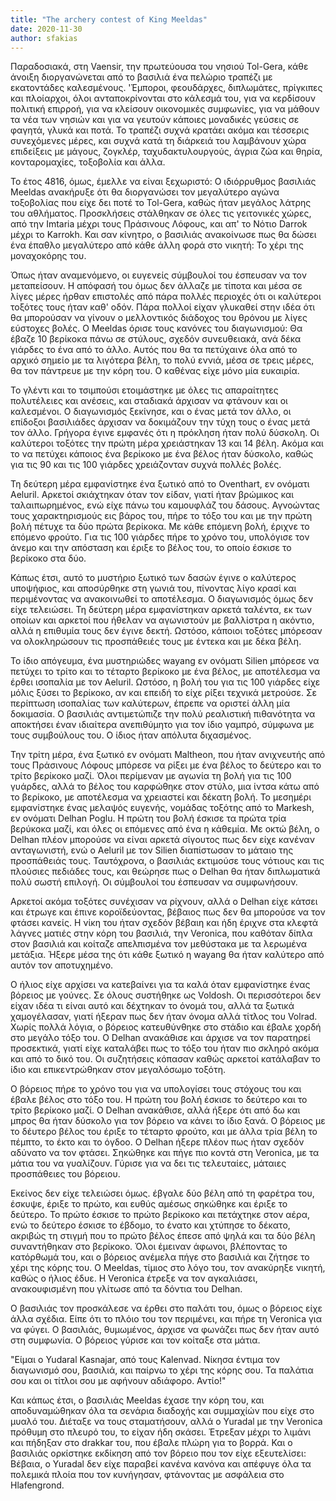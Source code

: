 ```yaml
---
title: "The archery contest of King Meeldas"
date: 2020-11-30
author: sfakias
---
```


Παραδοσιακά, στη Vaensir, την πρωτεύουσα του νησιού Tol-Gera, κάθε άνοιξη διοργανώνεται από το βασιλιά ένα πελώριο τραπέζι με εκατοντάδες καλεσμένους. 'Έμποροι, φεουδάρχες, διπλωμάτες, πρίγκιπες και πλοίαρχοι, όλοι ανταποκρίνονται στο κάλεσμά του, για να κερδίσουν πολιτική επιρροή, για να κλείσουν οικονομικές συμφωνίες, για να μάθουν τα νέα των νησιών και για να γευτούν κάποιες μοναδικές γεύσεις σε φαγητά, γλυκά και ποτά. Το τραπέζι συχνά κρατάει ακόμα και τέσσερις συνεχόμενες μέρες, και συχνά κατά τη διάρκειά του λαμβάνουν χώρα επιδείξεις με μάγους, ζογκλέρ, ταχυδακτυλουργούς, άγρια ζώα και θηρία, κονταρομαχίες, τοξοβολία και άλλα.

Το έτος 4816, όμως, έμελλε να είναι ξεχωριστό: Ο ιδιόρρυθμος βασιλιάς Meeldas ανακήρυξε ότι θα διοργανώσει τον μεγαλύτερο αγώνα τοξοβολίας που είχε δει ποτέ το Tol-Gera, καθώς ήταν μεγάλος λάτρης του αθλήματος. Προσκλήσεις στάλθηκαν σε όλες τις γειτονικές χώρες, από την Imtaria μέχρι τους Πράσινους Λόφους, και απ' το Νότιο Darrok μέχρι το Karrokh. Και σαν κίνητρο, ο βασιλιάς ανακοίνωσε πως θα δώσει ένα έπαθλο μεγαλύτερο από κάθε άλλη φορά στο νικητή: Το χέρι της μοναχοκόρης του.

Όπως ήταν αναμενόμενο, οι ευγενείς σύμβουλοί του έσπευσαν να τον μεταπείσουν. Η απόφασή του όμως δεν άλλαζε με τίποτα και μέσα σε λίγες μέρες ήρθαν επιστολές από πάρα πολλές περιοχές ότι οι καλύτεροι τοξότες τους ήταν καθ' οδόν. Πάρα πολλοί είχαν γλυκαθεί στην ιδέα ότι θα μπορούσαν να γίνουν ο μελλοντικός διάδοχος του θρόνου με λίγες εύστοχες βολές. Ο Meeldas όρισε τους κανόνες του διαγωνισμού: Θα έβαζε 10 βερίκοκα πάνω σε στύλους, σχεδόν συνευθειακά, ανά δέκα γιάρδες το ένα από το άλλο. Αυτός που θα τα πετύχαινε όλα από το αρχικό σημείο με τα λιγότερα βέλη, το πολύ εννιά, μέσα σε τρεις μέρες, θα τον πάντρευε με την κόρη του. Ο καθένας είχε μόνο μία ευκαιρία.  

Το γλέντι και το τσιμπούσι ετοιμάστηκε με όλες τις απαραίτητες πολυτέλειες και ανέσεις, και σταδιακά άρχισαν να φτάνουν και οι καλεσμένοι. Ο διαγωνισμός ξεκίνησε, και ο ένας μετά τον άλλο, οι επίδοξοι βασιλιάδες άρχισαν να δοκιμάζουν την τύχη τους ο ένας μετά τον άλλο. Γρήγορα έγινε εμφανές ότι η πρόκληση ήταν πολύ δύσκολη. Οι καλύτεροι τοξότες την πρώτη μέρα χρειάστηκαν 13 και 14 βέλη. Ακόμα και το να πετύχει κάποιος ένα βερίκοκο με ένα βέλος ήταν δύσκολο, καθώς για τις 90 και τις 100 γιάρδες χρειάζονταν συχνά πολλές βολές.

Τη δεύτερη μέρα εμφανίστηκε ένα ξωτικό από το Oventhart, εν ονόματι Aeluril. Αρκετοί σκιάχτηκαν όταν τον είδαν, γιατί ήταν βρώμικος και ταλαιπωρημένος, ενώ είχε πάνω του καμουφλάζ του δάσους. Αγνοώντας τους χαρακτηρισμούς εις βάρος του, πήρε το τόξο του και με την πρώτη βολή πέτυχε τα δύο πρώτα βερίκοκα. Με κάθε επόμενη βολή, έριχνε το επόμενο φρούτο. Για τις 100 γιάρδες πήρε το χρόνο του, υπολόγισε τον άνεμο και την απόσταση και έριξε το βέλος του, το οποίο έσκισε το βερίκοκο στα δύο.

Κάπως έτσι, αυτό το μυστήριο ξωτικό των δασών έγινε ο καλύτερος υποψήφιος, και αποσύρθηκε στη γωνιά του, πίνοντας λίγο κρασί και περιμένοντας να ανακοινωθεί το αποτέλεσμα. Ο διαγωνισμός όμως δεν είχε τελειώσει. Τη δεύτερη μέρα εμφανίστηκαν αρκετά ταλέντα, εκ των οποίων και αρκετοί που ήθελαν να αγωνιστούν με βαλλίστρα η ακόντιο, αλλά η επιθυμία τους δεν έγινε δεκτή. Ωστόσο, κάποιοι τοξότες μπόρεσαν να ολοκληρώσουν τις προσπάθειές τους με έντεκα και με δέκα βέλη.

Το ίδιο απόγευμα, ένα μυστηριώδες wayang εν ονόματι Silien μπόρεσε να πετύχει το τρίτο και το τέταρτο βερίκοκο με ένα βέλος, με αποτέλεσμα να έρθει ισοπαλία με τον Aeluril. Ωστόσο, η βολή του για τις 100 γιάρδες είχε μόλις ξύσει το βερίκοκο, αν και επειδή το είχε ρίξει τεχνικά μετρούσε. Σε περίπτωση ισοπαλίας των καλύτερων, έπρεπε να οριστεί άλλη μία δοκιμασία. Ο βασιλιάς αντιμετώπιζε την πολύ ρεαλιστική πιθανότητα να αποκτήσει έναν ιδιαίτερα ανεπιθύμητο για τον ίδιο γαμπρό, σύμφωνα με τους συμβούλους του. Ο ίδιος ήταν απόλυτα διχασμένος.

Την τρίτη μέρα, ένα ξωτικό εν ονόματι Maltheon, που ήταν ανιχνευτής  από τους Πράσινους Λόφους μπόρεσε να ρίξει με ένα βέλος το δεύτερο και το τρίτο βερίκοκο μαζί. Όλοι περίμεναν με αγωνία τη βολή για τις 100 γυάρδες, αλλά το βέλος του καρφώθηκε στον στύλο, μια ίντσα κάτω από το βερίκοκο, με αποτέλεσμα να χρειαστεί και δέκατη βολή. Το μεσημέρι εμφανίστηκε ένας μελαψός ευγενής, νομάδας τοξότης από το Markesh, εν ονόματι Delhan Poglu. Η πρώτη του βολή έσκισε τα πρώτα τρία βερύκοκα μαζί, και όλες οι επόμενες από ένα η κάθεμία. Με οκτώ βέλη, ο Delhan πλέον μπορούσε να είναι αρκετά σίγουτος πως δεν είχε κανέναν ανταγωνιστή, ενώ ο Aeluril με τον Silien διαπίστωσαν το μάταιο της προσπάθειάς τους. Ταυτόχρονα, ο βασιλιάς εκτιμούσε τους νότιους και τις πλούσιες πεδιάδες τους, και θεώρησε πως ο Delhan θα ήταν διπλωματικά πολύ σωστή επιλογή. Οι σύμβουλοί του έσπευσαν να συμφωνήσουν.

Αρκετοί ακόμα τοξότες συνέχισαν να ρίχνουν, αλλά ο Delhan είχε κάτσει και έτρωγε και έπινε κοροϊδεύοντας, βέβαιος πως δεν θα μπορούσε να τον φτάσει κανείς. Η νίκη του ήταν σχεδόν βέβαιη και ήδη έριχνε στα κλεφτά λάγνες ματιές στην κόρη του βασιλιά, την Veronica, που καθόταν δίπλα στον βασιλιά και κοίταζε απελπισμένα τον μεθύστακα με τα λερωμένα μετάξια. Ήξερε μέσα της ότι κάθε ξωτικό η wayang θα ήταν καλύτερο από αυτόν τον αποτυχημένο.

Ο ήλιος είχε αρχίσει να κατεβαίνει για τα καλά όταν εμφανίστηκε ένας βόρειος με γούνες. Σε όλους συστήθηκε ως Voldosh. Οι περισσότεροι δεν είχαν ιδέα τι είναι αυτό και δέχτηκαν το όνομά του, αλλά τα ξωτικά χαμογέλασαν, γιατί ήξεραν πως δεν ήταν όνομα αλλά τίτλος του Volrad. Χωρίς πολλά λόγια, ο βόρειος κατευθύνθηκε στο στάδιο και έβαλε χορδή στο μεγάλο τόξο του. Ο Delhan ανακάθισε και άρχισε να τον παρατηρεί προσεκτικά, γιατί είχε καταλάβει πως το τόξο του ήταν πιο σκληρό ακόμα και από το δικό του. Οι συζητήσεις κόπασαν καθώς αρκετοί κατάλαβαν το ίδιο και επικεντρώθηκαν στον μεγαλόσωμο τοξότη.  

Ο βόρειος πήρε το χρόνο του για να υπολογίσει τους στόχους του και έβαλε βέλος στο τόξο του. Η πρώτη του βολή έσκισε το δεύτερο και το τρίτο βερίκοκο μαζί. Ο Delhan ανακάθισε, αλλά ήξερε ότι από δω και μπρος θα ήταν δύσκολο για τον βόρειο να κάνει το ίδιο ξανά. Ο βόρειος με το δέυτερο βέλος του έριξε το τέταρτο φρούτο, και με άλλα τρία βέλη το πέμπτο, το έκτο και το όγδοο. Ο Delhan ήξερε πλέον πως ήταν σχεδόν αδύνατο να τον φτάσει. Σηκώθηκε και πήγε πιο κοντά στη Veronica, με τα μάτια του να γυαλίζουν. Γύρισε για να δει τις τελευταίες, μάταιες προσπάθειες του βόρειου.

Εκείνος δεν είχε τελειώσει όμως. έβγαλε δύο βέλη από τη φαρέτρα του, έσκυψε, έριξε το πρώτο, και ευθύς αμέσως σηκώθηκε και έριξε το δεύτερο. Το πρώτο έσκισε το πρώτο βερίκοκο και πετάχτηκε στον αέρα, ενώ το δεύτερο έσκισε το έβδομο, το ένατο και χτύπησε το δέκατο, ακριβώς τη στιγμή που το πρώτο βέλος έπεσε από ψηλά και τα δύο βέλη συναντήθηκαν στο βερίκοκο. Όλοι έμειναν άφωνοι, βλέποντας το κατόρθωμά του, και ο βόρειος ανέμελα πήγε στο βασιλιά και ζήτησε το χέρι της κόρης του. Ο Meeldas, τίμιος στο λόγο του, τον ανακύρηξε νικητή, καθώς ο ήλιος έδυε. Η Veronica έτρεξε να τον αγκαλιάσει, ανακουφισμένη που γλίτωσε από τα δόντια του Delhan.

Ο βασιλιάς τον προσκάλεσε να έρθει στο παλάτι του, όμως ο βόρειος είχε άλλα σχέδια. Είπε ότι το πλόιο του τον περιμένει, και πήρε τη Veronica για να φύγει. Ο βασιλιάς, θυμωμένος, άρχισε να φωνάζει πως δεν ήταν αυτό στη συμφωνία. Ο βόρειος γύρισε και τον κοίταξε στα μάτια.

"Είμαι ο Yudaral Kasnajar, από τους Kalenvad. Νίκησα έντιμα τον διαγωνισμό σου, βασιλιά, και παίρνω το χέρι της κόρης σου. Τα παλάτια σου και οι τίτλοι σου με αφήνουν αδιάφορο. Αντίο!"

Και κάπως έτσι, ο βασιλιάς Meeldas έχασε την κόρη του, και αποδυναμώθηκαν όλα τα σενάρια διαδοχής και συμμαχίών που είχε στο μυαλό του. Διέταξε να τους σταματήσουν, αλλά ο Yuradal με την Veronica πρόθυμη στο πλευρό του, το είχαν ήδη σκάσει. Έτρεξαν μέχρι το λιμάνι και πήδηξαν στο drakkar του, που έβαλε πλώρη για το βορρά. Και ο βασιλιάς ορκίστηκε εκδίκηση από τον βόρειο που τον είχε εξευτελίσει: Βέβαια, ο Yuradal δεν είχε παραβεί κανένα κανόνα και απέφυγε όλα τα πολεμικά πλοία που τον κυνήγησαν, φτάνοντας με ασφάλεια στο Hlafengrond.  

